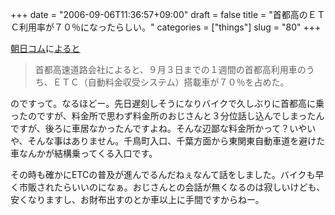 +++
date = "2006-09-06T11:36:57+09:00"
draft = false
title = "首都高のＥＴＣ利用率が７０％になったらしい。"
categories = ["things"]
slug = "80"
+++

<a href="http://www.asahi.com">朝日コム</a>に<a href="http://www.asahi.com/car/news/TKY200609050305.html">よると</a>

<blockquote>
首都高速道路会社によると、９月３日までの１週間の首都高利用車のうち、ＥＴＣ（自動料金収受システム）搭載車が７０％を占めた。
</blockquote>

のですって。なるほどー。先日遅刻しそうになりバイクで久しぶりに首都高に乗ったのですが、料金所で思わず料金所のおじさんと３分位話し込んでしまったんですが、後ろに車居なかったんですよね。そんな辺鄙な料金所かって？いやいや、そんな事はありません。千鳥町入口、千葉方面から東関東自動車道を避けた車なんかが結構乗ってくる入口です。

その時も確かにETCの普及が進んでるんだねぇなんて話をしました。バイクも早く市販されたらいいのになぁ。おじさんとの会話が無くなるのは寂しいけども、安くなりますし、お財布出すのとか車以上に手間ですからねー。
